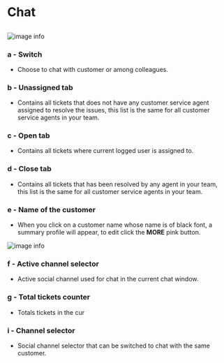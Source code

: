 # Chat

##

![image info](../../static/img/chats_img/chat2.jpg)

### a - Switch

+ Choose  to chat with customer or among colleagues.

### b - Unassigned tab

+ Contains all tickets that does not have any customer service agent assigned to resolve the issues, this list is the same for all customer service agents in your team.

### c - Open tab

+ Contains all tickets where current logged user is assigned to.

### d - Close tab

+ Contains all tickets that has been resolved by any agent in your team, this list is the same for all customer service agents in your team.

### e - Name of the customer

+ When you click on a customer name whose name is of black font, a summary profile will appear,
to edit click the **MORE** pink button.

![image info](../../static/img/chats_img/summary2.jpg)

### f - Active channel selector 

+ Active social channel used for chat in the current chat window.

### g - Total tickets counter

+ Totals tickets in the cur

### i - Channel selector

+ Social channel selector that can be switched to chat with the same customer.